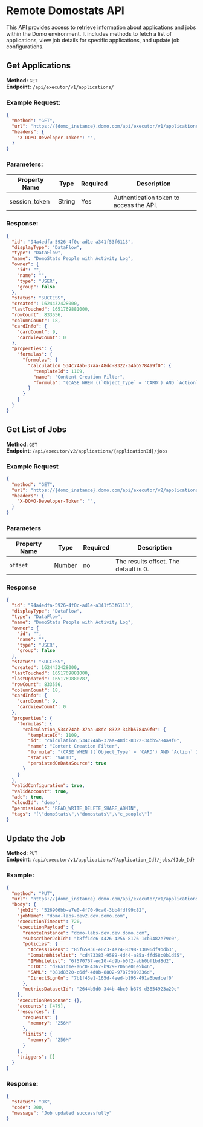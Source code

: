 # Remote Domostats API

This API provides access to retrieve information about applications and jobs within the Domo environment. It includes methods to fetch a list of applications, view job details for specific applications, and update job configurations.

## Get Applications

**Method:** `GET`  
**Endpoint:** `/api/executor/v1/applications/`

### Example Request:

```json
{
  "method": "GET",
  "url": "https://{domo_instance}.domo.com/api/executor/v1/applications/",
  "headers": {
    "X-DOMO-Developer-Token": "",
  }
}
```

### Parameters:

| Property Name | Type   | Required | Description                             |
| ------------- | ------ | -------- | --------------------------------------- |
| session_token | String | Yes      | Authentication token to access the API. |

### Response:

```json
{
  "id": "94a4edfa-5926-4f0c-ad1e-a341f53f6113",
  "displayType": "DataFlow",
  "type": "DataFlow",
  "name": "DomoStats People with Activity Log",
  "owner": {
    "id": "",
    "name": "",
    "type": "USER",
    "group": false
  },
  "status": "SUCCESS",
  "created": 1624432428000,
  "lastTouched": 1651769881000,
  "rowCount": 833556,
  "columnCount": 18,
  "cardInfo": {
    "cardCount": 9,
    "cardViewCount": 0
  },
  "properties": {
    "formulas": {
      "formulas": {
        "calculation_534c74ab-37aa-48dc-8322-34bb5784a9f0": {
          "templateId": 1109,
          "name": "Content Creation Filter",
          "formula": "(CASE WHEN ((`Object_Type` = 'CARD') AND `Action` IN ('CREATED', 'UPDATED', 'ADDED', 'DUPLICATED', 'SHARED')) THEN 1 ELSE 0 END)"
        }
      }
    }
  }
}
```

## Get List of Jobs

**Method**: `GET`  
**Endpoint**: `/api/executor/v2/applications/{applicationId}/jobs`

### Example Request

```json
{
  "method": "GET",
  "url": "https://{domo_instance}.domo.com/api/executor/v2/applications/50e7230f-d2f2-42e2-a208-d94c8ae9f64c/jobs?offset=0",
  "headers": {
    "X-DOMO-Developer-Token": "",
  }
}
```

### **Parameters**

| Property Name | Type   | Required | Description                           |
| ------------- | ------ | -------- | ------------------------------------- |
| `offset`      | Number | no       | The results offset. The default is 0. |

### **Response**

```json
{
  "id": "94a4edfa-5926-4f0c-ad1e-a341f53f6113",
  "displayType": "DataFlow",
  "type": "DataFlow",
  "name": "DomoStats People with Activity Log",
  "owner": {
    "id": "",
    "name": "",
    "type": "USER",
    "group": false
  },
  "status": "SUCCESS",
  "created": 1624432428000,
  "lastTouched": 1651769881000,
  "lastUpdated": 1651769880787,
  "rowCount": 833556,
  "columnCount": 18,
  "cardInfo": {
    "cardCount": 9,
    "cardViewCount": 0
  },
  "properties": {
    "formulas": {
      "calculation_534c74ab-37aa-48dc-8322-34bb5784a9f0": {
        "templateId": 1109,
        "id": "calculation_534c74ab-37aa-48dc-8322-34bb5784a9f0",
        "name": "Content Creation Filter",
        "formula": "(CASE WHEN ((`Object_Type` = 'CARD') AND `Action` IN ('CREATED', 'UPDATED’, ‘ADDED’, ‘DUPLICATED’, ‘SHARED')) THEN 1 WHEN ((`Object_Type` = 'DRILL_VIEW') AND (`Action` = 'ADD_DRILL_VIEW')) THEN 1 ...",
        "status": "VALID",
        "persistedOnDataSource": true
      }
    }
  },
  "validConfiguration": true,
  "validAccount": true,
  "adc": true,
  "cloudId": "domo",
  "permissions": "READ_WRITE_DELETE_SHARE_ADMIN",
  "tags": "[\"domoStats\",\"domostats\",\"c_people\"]"
}
```

## Update the Job

**Method**: `PUT`  
**Endpoint**: `/api/executor/v1/applications/{Application_Id}/jobs/{Job_Id}`

### Example:

```json
{
  "method": "PUT",
  "url": "https://{domo_instance}.domo.com/api/executor/v1/applications/{Application_Id}/jobs/{Job_Id}",
  "body": {
    "jobId": "526906bb-e7e0-4f70-9ca0-3bb4fdf99c82",
    "jobName": "domo-labs-dev2.dev.domo.com",
    "executionTimeout": 720,
    "executionPayload": {
      "remoteInstance": "domo-labs-dev.dev.domo.com",
      "subscriberJobId": "b8ff1dc6-4426-4256-8176-1cb9482e79c0",
      "policies": {
        "AccessTokens": "85f65936-e0c3-4e74-8398-13096df9bdb3",
        "DomainWhitelist": "cd473383-9589-4d44-a85a-ffd58c0b1d55",
        "IPWhitelist": "6f570767-ec10-4d9b-b0f2-abb0bf1bd8d2",
        "OIDC": "d26a1d1e-a6c0-4367-b929-70a6e01e5b46",
        "SAML": "081d8320-c6df-4d0b-8802-97875989236d",
        "DirectSignOn": "7b1f43e1-165d-4eed-b195-491a6bedcef0"
      },
      "metricsDatasetId": "2644b5d0-344b-4bc0-b379-d3854923a29c"
    },
    "executionResponse": {},
    "accounts": [479],
    "resources": {
      "requests": {
        "memory": "256M"
      },
      "limits": {
        "memory": "256M"
      }
    },
    "triggers": []
  }
}
```

### Response:

```json
{
  "status": "OK",
  "code": 200,
  "message": "Job updated successfully"
}
```
